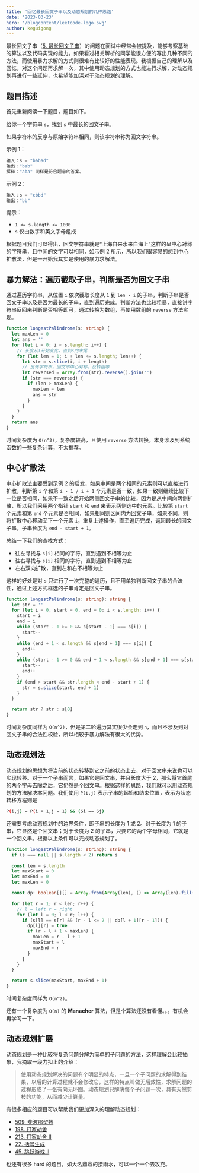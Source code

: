 ```yaml
---
title: '回忆最长回文子串以及动态规划的几种思路'
date: '2023-03-23'
hero: '/blogcontent/leetcode-logo.svg'
author: keguigong
---
```


最长回文子串（[5. 最长回文子串](https://leetcode.cn/problems/longest-palindromic-substring/)）的问题在面试中经常会被提及，能够考察基础的算法以及代码实现的能力。如果看过相关解析的同学能很方便的写出几种不同的方法，而使用暴力求解的方式则很难有比较好的性能表现。我根据自己的理解以及回忆，对这个问题再求解一次，其中使用动态规划的方式也能进行求解，对动态规划再进行一些延伸，也希望能加深对于动态规划的理解。

## 题目描述

首先重新阅读一下题目，题目如下。

给你一个字符串 `s`，找到 `s` 中最长的回文子串。

如果字符串的反序与原始字符串相同，则该字符串称为回文字符串。

示例 1：

```js
输入：s = "babad"
输出："bab"
解释："aba" 同样是符合题意的答案。
```

示例 2：

```js
输入：s = "cbbd"
输出："bb"
```

提示：

- `1 <= s.length <= 1000`
- `s` 仅由数字和英文字母组成

根据题目我们可以得出，回文字符串就是“上海自来水来自海上”这样的呈中心对称的字符串，且中间的文字可以相同，如示例 2 所示，所以我们很容易的想到中心扩散法，但是一开始我其实是使用的暴力求解法。

## 暴力解法：遍历截取子串，判断是否为回文子串

通过遍历字符串，从位置 `i` 依次截取长度从 `1` 到 `len - i` 的子串，判断子串是否回文子串以及是否为最长的子串，直到遍历完成。判断方法也比较粗暴，直接讲字符串反回来判断是否相等即可，通过转换为数组，再使用数组的 `reverse` 方法实现。

```ts
function longestPalindrome(s: string) {
  let maxLen = 0
  let ans = ''
  for (let i = 0; i < s.length; i++) {
    // 长度从1开始变化，直到s的末尾
    for (let len = 1; i + len <= s.length; len++) {
      let str = s.slice(i, i + length)
      // 反转字符串，回文串中心对称，反转相等
      let reversed = Array.from(str).reverse().join('')
      if (str === reversed) {
        if (len > maxLen) {
          maxLen = len
          ans = str
        }
      }
    }
  }
  return ans
}
```

时间复杂度为 `O(n^2)`，复杂度较高，且使用 `reverse` 方法转换，本身涉及到系统函数的一些复杂计算，不太推荐。

## 中心扩散法

中心扩散法主要受到示例 2 的启发，如果中间是两个相同的元素则可以直接进行扩散，判断第 `i` 个和第 `i - 1 / i + 1` 个元素是否一致，如果一致则继续比较下一位是否相同，如果不一致之后开始两侧回文子串的比较，因为是从中间向两侧扩散，所以我们采用两个指针 `start` 和 `end` 来表示两侧选中的元素。比较第 `start` 个元素和第 `end` 个元素是否相同，如果相同则区间内为回文子串，如果不同，则将扩散中心移动至下一个元素 `i`，重复上述操作，直至遍历完成，返回最长的回文子串，子串长度为 `end - start + 1`。

总结一下我们的查找方式：

- 往左寻找与 `s[i]` 相同的字符，直到遇到不相等为止
- 往右寻找与 `s[i]` 相同的字符，直到遇到不相等为止
- 左右双向扩散，直到左和右不相等为止

这样的好处是对 `s` 只进行了一次完整的遍历，且不用单独判断回文子串的合法性，通过上述方式框选的子串肯定是回文子串。

```ts
function longestPalindrome(s: string): string {
  let str = ''
  for (let i = 0, start = 0, end = 0; i < s.length; i++) {
    start = i
    end = i
    while (start - 1 >= 0 && s[start - 1] === s[i]) {
      start--
    }
    while (end + 1 < s.length && s[end + 1] === s[i]) {
      end++
    }
    while (start - 1 >= 0 && end + 1 < s.length && s[end + 1] === s[start - 1]) {
      start--
      end++
    }
    if (end > start && str.length < end - start + 1) {
      str = s.slice(start, end + 1)
    }
  }

  return str ? str : s[0]
}
```

时间复杂度同样为 `O(n^2)`，但是第二轮遍历其实很少会走到 `n`，而且不涉及到对回文子串的合法性校验，所以相较于暴力解法有很大的优势。

## 动态规划法

动态规划的思想为将当前的状态转移到它之前的状态上去，对于回文串来说也可以实现转移。对于一个子串而言，如果它是回文串，并且长度大于 2，那么将它首尾的两个字母去除之后，它仍然是个回文串。根据这样的思路，我们就可以用动态规划的方法解决本问题。我们使用 `P(i,j)` 表示子串的起始和结束位置，表示为状态转移方程则是

```bash
P(i,j) = P(i + 1,j − 1) && (Si == Sj)
```

还需要考虑动态规划中的边界条件，即子串的长度为 1 或 2。对于长度为 1 的子串，它显然是个回文串；对于长度为 2 的子串，只要它的两个字母相同，它就是一个回文串。根据以上条件可以完成动态规划了。

```ts
function longestPalindrome(s: string): string {
  if (s === null || s.length < 2) return s

  const len = s.length
  let maxStart = 0
  let maxEnd = 0
  let maxLen = 0

  const dp: boolean[][] = Array.from(Array(len), () => Array(len).fill(false))

  for (let r = 1; r < len; r++) {
    // l = left r = right
    for (let l = 0; l < r; l++) {
      if (s[l] == s[r] && (r - l <= 2 || dp[l + 1][r - 1])) {
        dp[l][r] = true
        if (r - l + 1 > maxLen) {
          maxLen = r - l + 1
          maxStart = l
          maxEnd = r
        }
      }
    }
  }

  return s.slice(maxStart, maxEnd + 1)
}
```

时间复杂度同样为 `O(n^2)`。

还有一个复杂度为 `O(n)` 的 **Manacher** 算法，但是个算法还没有看懂。。。有机会再学习一下。

## 动态规划扩展

动态规划是一种比较将复杂问题分解为简单的子问题的方法，这样理解会比较抽象，我摘取一段力扣上的介绍：

> 使用动态规划解决的问题有个明显的特点，一旦一个子问题的求解得到结果，以后的计算过程就不会修改它，这样的特点叫做无后效性，求解问题的过程形成了一张有向无环图。动态规划只解决每个子问题一次，具有天然剪枝的功能，从而减少计算量。

有很多相应的题目可以帮助我们更加深入的理解动态规划：

- [509. 斐波那契数](https://leetcode.cn/problems/fibonacci-number/)
- [198. 打家劫舍](https://leetcode.cn/problems/house-robber/)
- [213. 打家劫舍 II](https://leetcode.cn/problems/house-robber-ii/)
- [22. 括号生成](https://leetcode.cn/problems/generate-parentheses/)
- [45. 跳跃游戏 II](https://leetcode.cn/problems/jump-game-ii/)

也还有很多 hard 的题目，如大名鼎鼎的接雨水，可以一个一个去攻克。
